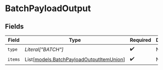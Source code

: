 # BatchPayloadOutput


## Fields

| Field                                                                                | Type                                                                                 | Required                                                                             | Description                                                                          |
| ------------------------------------------------------------------------------------ | ------------------------------------------------------------------------------------ | ------------------------------------------------------------------------------------ | ------------------------------------------------------------------------------------ |
| `type`                                                                               | *Literal["BATCH"]*                                                                   | :heavy_check_mark:                                                                   | N/A                                                                                  |
| `items`                                                                              | List[[models.BatchPayloadOutputItemUnion](../models/batchpayloadoutputitemunion.md)] | :heavy_check_mark:                                                                   | N/A                                                                                  |
